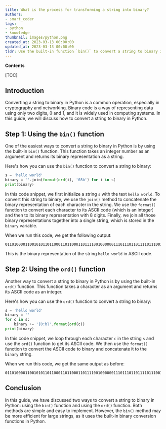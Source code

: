 ```yaml
---
title: What is the process for transforming a string into binary?
authors:
- smart_coder
tags:
- python
- knowledge
thumbnail: images/python.png
created_at: 2023-03-13 00:00:00
updated_at: 2023-03-13 00:00:00
tldr: Use the built-in function `bin()` to convert a string to binary in Python.
---
```


**Contents**

[TOC]

## Introduction

Converting a string to binary in Python is a common operation, especially in cryptography and networking. Binary code is a way of representing data using only two digits, 0 and 1, and it is widely used in computing systems. In this guide, we will discuss how to convert a string to binary in Python.

## Step 1: Using the `bin()` function

One of the easiest ways to convert a string to binary in Python is by using the built-in `bin()` function. This function takes an integer number as an argument and returns its binary representation as a string.

Here's how you can use the `bin()` function to convert a string to binary:

``` python
s = 'hello world'
binary = ''.join(format(ord(i), '08b') for i in s)
print(binary)
```

In this code snippet, we first initialize a string `s` with the text `hello world`. To convert this string to binary, we use the `join()` method to concatenate the binary representation of each character in the string. We use the `format()` function to convert each character to its ASCII code (which is an integer) and then to its binary representation with 8 digits. Finally, we join all those binary representations together into a single string, which is stored in the `binary` variable.

When we run this code, we get the following output:

```
0110100001100101011011000110110001101111001000000111011101101111011100100110110001100100
```

This is the binary representation of the string `hello world` in ASCII code.

## Step 2: Using the `ord()` function

Another way to convert a string to binary in Python is by using the built-in `ord()` function. This function takes a character as an argument and returns its ASCII code as an integer.

Here's how you can use the `ord()` function to convert a string to binary:

``` python
s = 'hello world'
binary = ''
for c in s:
    binary += '{0:b}'.format(ord(c))
print(binary)
```

In this code snippet, we loop through each character `c` in the string `s` and use the `ord()` function to get its ASCII code. We then use the `format()` function to convert the ASCII code to binary and concatenate it to the `binary` string.

When we run this code, we get the same output as before:

```
0110100001100101011011000110110001101111001000000111011101101111011100100110110001100100
```

## Conclusion

In this guide, we have discussed two ways to convert a string to binary in Python: using the `bin()` function and using the `ord()` function. Both methods are simple and easy to implement. However, the `bin()` method may be more efficient for large strings, as it uses the built-in binary conversion functions in Python.
